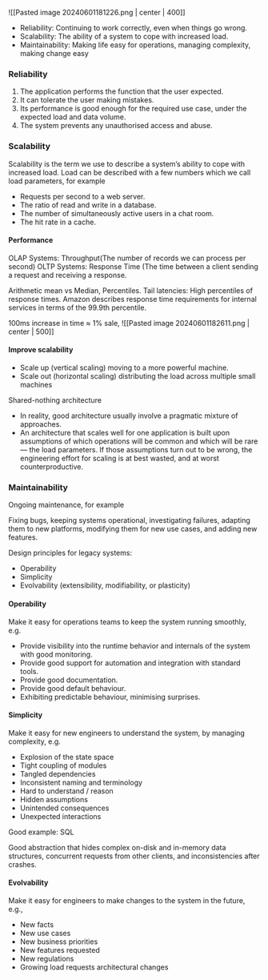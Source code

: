 ![[Pasted image 20240601181226.png | center | 400]]

- Reliability: Continuing to work correctly, even when things go wrong.
- Scalability: The ability of a system to cope with increased load.
- Maintainability: Making life easy for operations, managing complexity, making change easy

### Reliability
1. The application performs the function that the user expected.
2. It can tolerate the user making mistakes.
3. Its performance is good enough for the required use case, under the expected load and data volume.
4. The system prevents any unauthorised access and abuse.



### Scalability
Scalability is the term we use to describe a system’s ability to cope with increased load. Load can be described with a few numbers which we call load parameters, for example 
- Requests per second to a web server.  
- The ratio of read and write in a database.
- The number of simultaneously active users in a chat room. 
- The hit rate in a cache.


#### Performance
OLAP Systems: Throughput(The number of records we can process per second)
OLTP Systems: Response Time (The time between a client sending a request and receiving a response.

Arithmetic mean vs Median, Percentiles. Tail latencies: High percentiles of response times.
Amazon describes response time requirements for internal services in terms of the 99.9th percentile. 

100ms increase in time $\approx$ 1% sale, 
![[Pasted image 20240601182611.png | center | 500]]
#### Improve scalability
- Scale up (vertical scaling) moving to a more powerful machine.  
- Scale out (horizontal scaling) distributing the load across multiple small machines

Shared-nothing architecture
- In reality, good architecture usually involve a pragmatic mixture of approaches.
-  An architecture that scales well for one application is built upon assumptions of which operations will be common and which will be rare — the load parameters. If those assumptions turn out to be wrong, the engineering effort for scaling is at best wasted, and at worst counterproductive.

### Maintainability
Ongoing maintenance, for example

Fixing bugs, keeping systems operational, investigating failures, adapting them to new platforms, modifying them for new use cases, and adding new features.

Design principles for legacy systems:  
- Operability  
- Simplicity  
- Evolvability (extensibility, modifiability, or plasticity)

#### Operability
Make it easy for operations teams to keep the system running smoothly, e.g.
- Provide visibility into the runtime behavior and internals of the system with good monitoring.
- Provide good support for automation and integration with standard tools.
- Provide good documentation.
- Provide good default behaviour.
- Exhibiting predictable behaviour, minimising surprises.

#### Simplicity
Make it easy for new engineers to understand the system, by managing complexity, e.g.
- Explosion of the state space
- Tight coupling of modules
- Tangled dependencies
- Inconsistent naming and terminology
- Hard to understand / reason
- Hidden assumptions
- Unintended consequences
- Unexpected interactions

Good example: SQL

Good abstraction that hides complex on-disk and in-memory data structures, concurrent requests from other clients, and inconsistencies after crashes.

#### Evolvability
Make it easy for engineers to make changes to the system in the future, e.g., 
- New facts  
- New use cases  
- New business priorities
- New features requested  
- New regulations  
- Growing load requests architectural changes